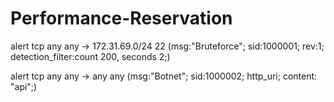 # Performance-Reservation

alert tcp any any -> 172.31.69.0/24 22 (msg:"Bruteforce"; sid:1000001; rev:1; detection_filter:count 200, seconds 2;)

alert tcp any any -> any any (msg:"Botnet"; sid:1000002; http_uri; content: "api";)
